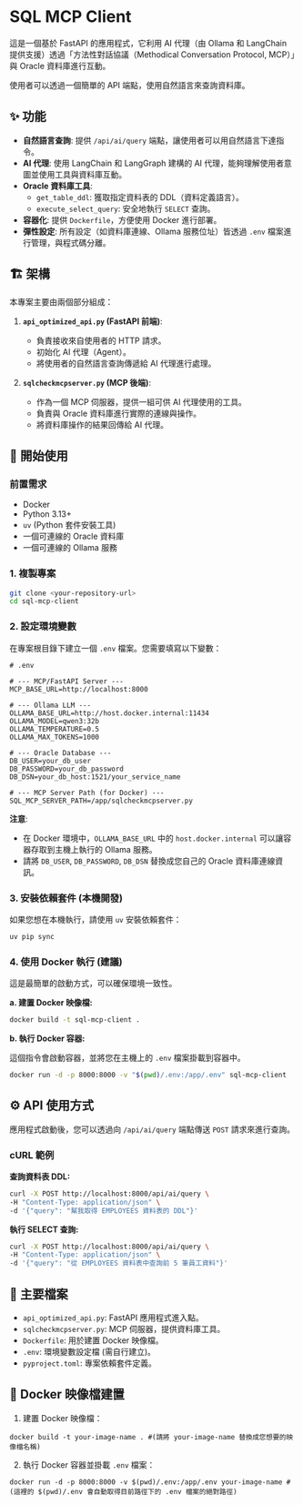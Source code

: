 # SQL MCP Client

這是一個基於 FastAPI 的應用程式，它利用 AI 代理（由 Ollama 和 LangChain 提供支援）透過「方法性對話協議（Methodical Conversation Protocol, MCP）」與 Oracle 資料庫進行互動。

使用者可以透過一個簡單的 API 端點，使用自然語言來查詢資料庫。

## ✨ 功能

-   **自然語言查詢**: 提供 `/api/ai/query` 端點，讓使用者可以用自然語言下達指令。
-   **AI 代理**: 使用 LangChain 和 LangGraph 建構的 AI 代理，能夠理解使用者意圖並使用工具與資料庫互動。
-   **Oracle 資料庫工具**:
    -   `get_table_ddl`: 獲取指定資料表的 DDL（資料定義語言）。
    -   `execute_select_query`: 安全地執行 `SELECT` 查詢。
-   **容器化**: 提供 `Dockerfile`，方便使用 Docker 進行部署。
-   **彈性設定**: 所有設定（如資料庫連線、Ollama 服務位址）皆透過 `.env` 檔案進行管理，與程式碼分離。

## 🏗️ 架構

本專案主要由兩個部分組成：

1.  **`api_optimized_api.py` (FastAPI 前端)**:
    -   負責接收來自使用者的 HTTP 請求。
    -   初始化 AI 代理（Agent）。
    -   將使用者的自然語言查詢傳遞給 AI 代理進行處理。

2.  **`sqlcheckmcpserver.py` (MCP 後端)**:
    -   作為一個 MCP 伺服器，提供一組可供 AI 代理使用的工具。
    -   負責與 Oracle 資料庫進行實際的連線與操作。
    -   將資料庫操作的結果回傳給 AI 代理。

## 🚀 開始使用

### 前置需求

-   Docker
-   Python 3.13+
-   `uv` (Python 套件安裝工具)
-   一個可連線的 Oracle 資料庫
-   一個可連線的 Ollama 服務

### 1. 複製專案

```bash
git clone <your-repository-url>
cd sql-mcp-client
```

### 2. 設定環境變數

在專案根目錄下建立一個 `.env` 檔案。您需要填寫以下變數：

```dotenv
# .env

# --- MCP/FastAPI Server ---
MCP_BASE_URL=http://localhost:8000

# --- Ollama LLM ---
OLLAMA_BASE_URL=http://host.docker.internal:11434
OLLAMA_MODEL=qwen3:32b
OLLAMA_TEMPERATURE=0.5
OLLAMA_MAX_TOKENS=1000

# --- Oracle Database ---
DB_USER=your_db_user
DB_PASSWORD=your_db_password
DB_DSN=your_db_host:1521/your_service_name

# --- MCP Server Path (for Docker) ---
SQL_MCP_SERVER_PATH=/app/sqlcheckmcpserver.py
```

**注意**:
-   在 Docker 環境中，`OLLAMA_BASE_URL` 中的 `host.docker.internal` 可以讓容器存取到主機上執行的 Ollama 服務。
-   請將 `DB_USER`, `DB_PASSWORD`, `DB_DSN` 替換成您自己的 Oracle 資料庫連線資訊。

### 3. 安裝依賴套件 (本機開發)

如果您想在本機執行，請使用 `uv` 安裝依賴套件：

```bash
uv pip sync
```

### 4. 使用 Docker 執行 (建議)

這是最簡單的啟動方式，可以確保環境一致性。

**a. 建置 Docker 映像檔:**

```bash
docker build -t sql-mcp-client .
```

**b. 執行 Docker 容器:**

這個指令會啟動容器，並將您在主機上的 `.env` 檔案掛載到容器中。

```bash
docker run -d -p 8000:8000 -v "$(pwd)/.env:/app/.env" sql-mcp-client
```

## ⚙️ API 使用方式

應用程式啟動後，您可以透過向 `/api/ai/query` 端點傳送 `POST` 請求來進行查詢。

### cURL 範例

**查詢資料表 DDL:**

```bash
curl -X POST http://localhost:8000/api/ai/query \
-H "Content-Type: application/json" \
-d '{"query": "幫我取得 EMPLOYEES 資料表的 DDL"}'
```

**執行 SELECT 查詢:**

```bash
curl -X POST http://localhost:8000/api/ai/query \
-H "Content-Type: application/json" \
-d '{"query": "從 EMPLOYEES 資料表中查詢前 5 筆員工資料"}'
```

## 📄 主要檔案

-   `api_optimized_api.py`: FastAPI 應用程式進入點。
-   `sqlcheckmcpserver.py`: MCP 伺服器，提供資料庫工具。
-   `Dockerfile`: 用於建置 Docker 映像檔。
-   `.env`: 環境變數設定檔 (需自行建立)。
-   `pyproject.toml`: 專案依賴套件定義。


## 📄 Docker 映像檔建置
1. 建置 Docker 映像檔：
```
docker build -t your-image-name . #(請將 your-image-name 替換成您想要的映像檔名稱)
```
2. 執行 Docker 容器並掛載 `.env` 檔案：
```
docker run -d -p 8000:8000 -v $(pwd)/.env:/app/.env your-image-name #(這裡的 $(pwd)/.env 會自動取得目前路徑下的 .env 檔案的絕對路徑)
```